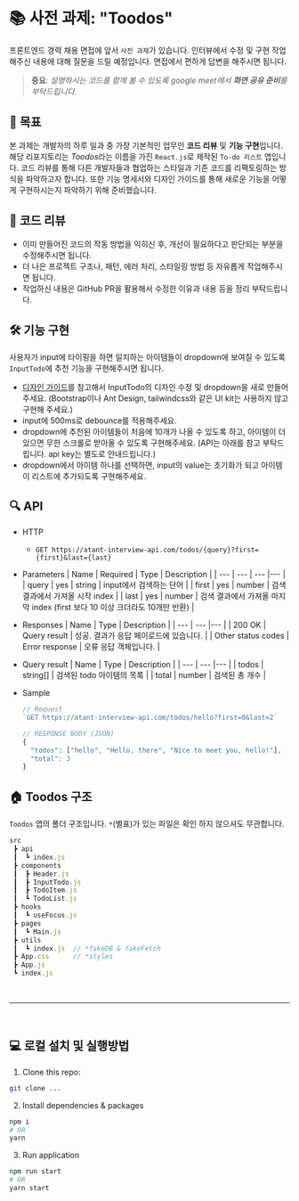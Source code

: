 # 📚 사전 과제: "Toodos"

프론트엔드 경력 채용 면접에 앞서 `사전 과제`가 있습니다.
인터뷰에서 수정 및 구현 작업해주신 내용에 대해 질문을 드릴 예정입니다. 면접에서 편하게 답변을 해주시면 됩니다.

> **중요**: _설명하시는 코드를 함께 볼 수 있도록 google meet에서 **화면 공유 준비**를 부탁드립니다._

## 🎯 목표

본 과제는 개발자의 하루 일과 중 가장 기본적인 업무인 **코드 리뷰** 및 **기능 구현**입니다. 해당 리포지토리는 *Toodos*라는 이름을 가진 `React.js`로 제작된 `To-do 리스트` 앱입니다. 코드 리뷰를 통해 다른 개발자들과 협업하는 스타일과 기존 코드를 리팩토링하는 방식을 파악하고자 합니다. 또한 기능 명세서와 디자인 가이드를 통해 새로운 기능을 어떻게 구현하시는지 파악하기 위해 준비했습니다.

## 👀 코드 리뷰

- 이미 만들어진 코드의 작동 방법을 익히신 후, 개선이 필요하다고 판단되는 부분을 수정해주시면 됩니다.
- 더 나은 프로젝트 구조나, 패턴, 에러 처리, 스타일링 방법 등 자유롭게 작업해주시면 됩니다.
- 작업하신 내용은 GitHub PR을 활용해서 수정한 이유과 내용 등을 정리 부탁드립니다.

## 🛠 기능 구현

사용자가 input에 타이핑을 하면 일치하는 아이템들이 dropdown에 보여질 수 있도록 `InputTodo`에 추천 기능을 구현해주시면 됩니다.

- [디자인 가이드](some_figma_link)를 참고해서 InputTodo의 디자인 수정 및 dropdown을 새로 만들어주세요. (Bootstrap이나 Ant Design, tailwindcss와 같은 UI kit는 사용하지 않고 구현해 주세요.)
- input에 500ms로 debounce를 적용해주세요.
- dropdown에 추천된 아이템들이 처음에 10개가 나올 수 있도록 하고, 아이템이 더 있으면 무한 스크롤로 받아올 수 있도록 구현해주세요. (API는 아래를 참고 부탁드립니다. api key는 별도로 안내드립니다.)
- dropdown에서 아이템 하나를 선택하면, input의 value는 초기화가 되고 아이템이 리스트에 추가되도록 구현해주세요.

## 🔍 API

- HTTP
  - `GET https://atant-interview-api.com/todos/{query}?first={first}&last={last}`
- Parameters
  | Name | Required | Type | Description |
  | --- | --- | --- |--- |
  | query | yes | string | input에서 검색하는 단어 |
  | first | yes | number | 검색 결과에서 가져올 시작 index |
  | last | yes | number | 검색 결과에서 가져올 마지막 index (first 보다 10 이상 크더라도 10개만 반환) |
- Responses
  | Name | Type | Description |
  | --- | --- |--- |
  | 200 OK | Query result | 성공. 결과가 응답 페이로드에 있습니다. |
  | Other status codes | Error response | 오류 응답 객체입니다. |
- Query result
  | Name | Type | Description |
  | --- | --- |--- |
  | todos | string[] | 검색된 todo 아이템의 목록 |
  | total | number | 검색된 총 개수 |
- Sample

  ```js
  // Request
  `GET https://atant-interview-api.com/todos/hello?first=0&last=2`

  // RESPONSE BODY (JSON)
  {
    "todos": ["hello", "Hello, there", "Nice to meet you, hello!"],
    "total": 3
  }
  ```

## 🏠 Toodos 구조

`Toodos` 앱의 폴더 구조입니다. `*`(별표)가 있는 파일은 확인 하지 않으셔도 무관합니다.

```javascript
src
 ┣ api
 ┃  ┗ index.js
 ┣ components
 ┃  ┣ Header.js
 ┃  ┣ InputTodo.js
 ┃  ┣ TodoItem.js
 ┃  ┗ TodoList.js
 ┣ hooks
 ┃  ┗ useFocus.js
 ┣ pages
 ┃  ┗ Main.js
 ┣ utils
 ┃  ┗ index.js  // *fakeDB & fakeFetch
 ┣ App.css      // *styles
 ┣ App.js
 ┗ index.js
```

<br/>

---

<br/>

## 💻 로컬 설치 및 실행방법

1. Clone this repo:

```bash
git clone ...
```

2. Install dependencies & packages

```bash
npm i
# OR
yarn
```

3. Run application

```bash
npm run start
# OR
yarn start
```
